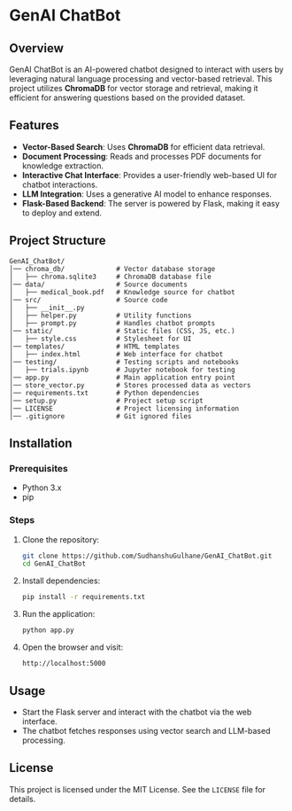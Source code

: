 # GenAI ChatBot

## Overview
GenAI ChatBot is an AI-powered chatbot designed to interact with users by leveraging natural language processing and vector-based retrieval. This project utilizes **ChromaDB** for vector storage and retrieval, making it efficient for answering questions based on the provided dataset.

## Features
- **Vector-Based Search**: Uses **ChromaDB** for efficient data retrieval.
- **Document Processing**: Reads and processes PDF documents for knowledge extraction.
- **Interactive Chat Interface**: Provides a user-friendly web-based UI for chatbot interactions.
- **LLM Integration**: Uses a generative AI model to enhance responses.
- **Flask-Based Backend**: The server is powered by Flask, making it easy to deploy and extend.

## Project Structure
```
GenAI_ChatBot/
│── chroma_db/             # Vector database storage
│   ├── chroma.sqlite3     # ChromaDB database file
│── data/                  # Source documents
│   ├── medical_book.pdf   # Knowledge source for chatbot
│── src/                   # Source code
│   ├── __init__.py
│   ├── helper.py          # Utility functions
│   ├── prompt.py          # Handles chatbot prompts
│── static/                # Static files (CSS, JS, etc.)
│   ├── style.css          # Stylesheet for UI
│── templates/             # HTML templates
│   ├── index.html         # Web interface for chatbot
│── testing/               # Testing scripts and notebooks
│   ├── trials.ipynb       # Jupyter notebook for testing
│── app.py                 # Main application entry point
│── store_vector.py        # Stores processed data as vectors
│── requirements.txt       # Python dependencies
│── setup.py               # Project setup script
│── LICENSE                # Project licensing information
│── .gitignore             # Git ignored files
```

## Installation
### Prerequisites
- Python 3.x
- pip

### Steps
1. Clone the repository:
   ```bash
   git clone https://github.com/SudhanshuGulhane/GenAI_ChatBot.git
   cd GenAI_ChatBot
   ```
2. Install dependencies:
   ```bash
   pip install -r requirements.txt
   ```
3. Run the application:
   ```bash
   python app.py
   ```
4. Open the browser and visit:
   ```
   http://localhost:5000
   ```

## Usage
- Start the Flask server and interact with the chatbot via the web interface.
- The chatbot fetches responses using vector search and LLM-based processing.

## License
This project is licensed under the MIT License. See the `LICENSE` file for details.

